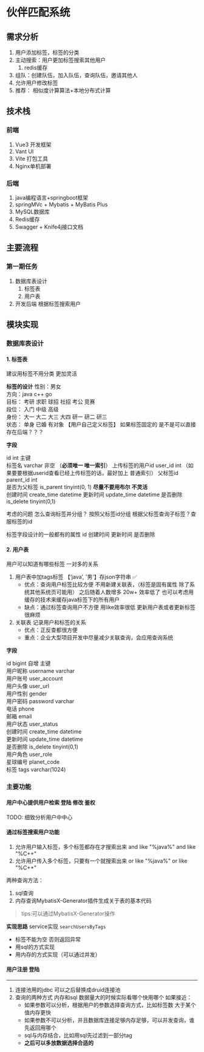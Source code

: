 # 伙伴匹配系统

## 需求分析
1. 用户添加标签，标签的分类
2. 主动搜索：用户更加标签搜索其他用户
    1. redis缓存
3. 组队：创建队伍，加入队伍，查询队伍，邀请其他人
4. 允许用户修改标签
5. 推荐： 相似度计算算法+本地分布式计算


## 技术栈
### 前端
1. Vue3 开发框架
2. Vant UI
3. Vite 打包工具
4. Nginx单机部署

### 后端
1. java编程语言+springboot框架
2. springMVc + Mybatis + MyBatis Plus
3. MySQL数据库
4. Redis缓存
5. Swagger + Knife4j接口文档


## 主要流程

### 第一期任务
1. 数据库表设计
   1. 标签表
   2. 用户表
2. 开发后端 根据标签搜索用户



## 模块实现

### 数据库表设计

#### 1. 标签表
建议用标签不用分类 更加灵活

**标签的设计**
性别：男女  
方向：java  c++ go  
目标： 考研 求职 球招 社招 考公 竞赛  
段位： 入门 中级 高级  
身份： 大一 大二 大三 大四 研一 研二 研三   
状态： 单身 已婚 有对象
【用户自己定义标签】
如果标签固定的 是不是可以直接存在后端？？？

**字段**

id int 主键   
标签名 varchar 非空 （**必须唯一 唯一索引**）
上传标签的用户id user_id int  （如果要要根据userid查看已经上传标签的话，最好加上 普通索引）
父标签id parent_id int  
是否为父标签 is_parent tinyint(0, 1) **尽量不要用布尔 不灵活**  
创建时间 create_time   datetime
更新时间 update_time   datetime
是否删除 is_delete tinyint(0,1)

考虑的问题 怎么查询标签并分组？ 按照父标签id分组
根据父标签查询子标签？查服标签的id

标签字段设计的一般都有的属性
id 创建时间 更新时间 是否删除

#### 2. 用户表
用户可以知道有哪些标签 一对多的关系
   1. 用户表中加tags标签 【‘java’, '男'】存json字符串 ✅
      - 优点：查询用户标签比较方便 不用新建关联表，（标签是固有属性 除了系统其他系统页可能用）
        之后随着人数增多 20w+ 效率低了 也可以考虑用缓存的技术来缓存java标签下的所有用户
      - 缺点：通过标签查询用户不方便 用like效率很低 更新用户表或者更新标签很麻烦
   2. 关联表 记录用户和标签的关系 
      - 优点：正反查都很方便
      - 重点：企业大型项目开发中尽量减少关联查询，会应用查询系统

**字段**

id bigint 自增 主键  
用户昵称 username varchar  
用户账号 user_account  
用户头像 user_url  
用户性别 gender  
用户密码 password varchar  
电话 phone  
邮箱 email  
用户状态 user_status  
创建时间 create_time   datetime  
更新时间 update_time   datetime  
是否删除 is_delete tinyint(0,1)  
用户角色 user_role  
星球编号 planet_code  
标签 tags  varchar(1024)


### 主要功能

#### 用户中心提供用户检索 登陆 修改 鉴权
TODO: 细致分析用户中中心


#### 通过标签搜索用户功能
1. 允许用户输入标签，多个标签都存在才搜索出来 and  like "%java%" and like "%C++" 
2. 允许用户传入多个标签，只要有一个就搜索出来 or  like "%java%" or like "%C++"

两种查询方法：
1. sql查询
2. 内存查询MybatisX-Generator插件生成关于表的基本代码

> tips:可以通过MybatisX-Generator操作

**实现思路**
service实现 `searchUsersByTags`
- 标签不能为空 否则返回异常
- 用sql的方式实现
- 用内存的方式实现（可以通过并发）

#### 用户注册 登陆



----
1. 连接池用的jdbc 可以之后替换成druid连接池
2. 查询的两种方式 内存和sql 数据量大的时候实际看哪个快用哪个 如果接近： 
   - 如果参数可以分析，根据用户的参数选择查询方式，比如标签数 大于某个值内存更快
   - 如果参数不可以分析，并且数据库连接足够内存足够，可以并发查询，谁先返回用哪个
   - sql与内存结合，比如用sql先过滤到一部分tag
   - **之后可以多放数据选择合适的**


